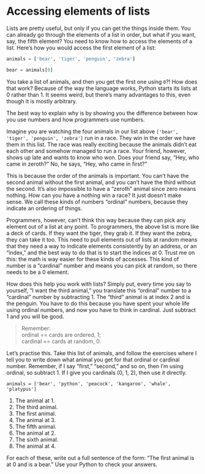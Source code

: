 # Accessing elements of lists

Lists are pretty useful, but only if you can get the things inside them. You can already go through the elements of a list in order, but what if you want, say, the fifth element? You need to know how to access the elements of a list. Here’s how you would access the first element of a list:

```Python
animals = ['bear', 'tiger', 'penguin', 'zebra']

bear = animals[0]
```

You take a list of animals, and then you get the first one using `0`?! How does that work? Because of the way the language works, Python starts its lists at 0 rather than 1. It seems weird, but there’s many advantages to this, even though it is mostly arbitrary.

The best way to explain why is by showing you the difference between how you use numbers and how programmers use numbers.

Imagine you are watching the four animals in our list above `['bear', 'tiger', 'penguin', 'zebra']` run in a race. They win in the order we have them in this list. The race was really exciting because the animals didn’t eat each other and somehow managed to run a race. Your friend, however, shows up late and wants to know who won. Does your friend say, “Hey, who came in zeroth?” No, he says, “Hey, who came in first?”

This is because the order of the animals is important. You can’t have the second animal without the first animal, and you can’t have the third without the second. It’s also impossible to have a “zeroth” animal since zero means nothing. How can you have a nothing win a race? It just doesn’t make sense. We call these kinds of numbers “ordinal” numbers, because they indicate an ordering of things.

Programmers, however, can’t think this way because they can pick any element out of a list at any point. To programmers, the above list is more like a deck of cards. If they want the tiger, they grab it. If they want the zebra, they can take it too. This need to pull elements out of lists at random means that they need a way to indicate elements consistently by an address, or an “index,” and the best way to do that is to start the indices at 0. Trust me on this: the math is way easier for these kinds of accesses. This kind of number is a “cardinal” number and means you can pick at random, so there needs to be a 0 element.

How does this help you work with lists? Simply put, every time you say to yourself, “I want the third animal,” you translate this “ordinal” number to a “cardinal” number by subtracting 1. The “third” animal is at index 2 and is the penguin. You have to do this because you have spent your whole life using ordinal numbers, and now you have to think in cardinal. Just subtract 1 and you will be good.

> Remember:<br>
> ordinal == cards are ordered, 1;<br>
> cardinal == cards at random, 0.<br>

Let’s practise this. Take this list of animals, and follow the exercises where I tell you to write down what animal you get for that ordinal or cardinal number. Remember, if I say “first,” “second,” and so on, then I’m using ordinal, so subtract 1. If I give you cardinals (0, 1, 2), then use it directly.

`animals = ['bear', 'python', 'peacock', 'kangaroo', 'whale', 'platypus']`

1. The animal at 1.
2. The third animal.
3. The first animal.
4. The animal at 3.
5. The fifth animal.
6. The animal at 2.
7. The sixth animal.
8. The animal at 4.

For each of these, write out a full sentence of the form: “The first animal is at 0 and is a bear.” Use your Python to check your answers.